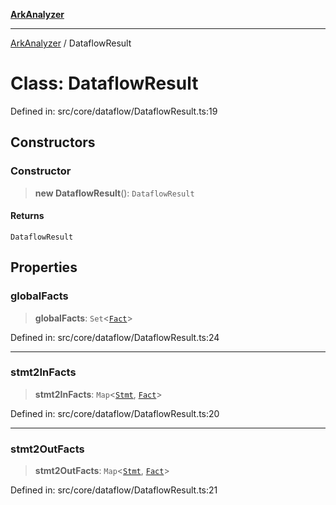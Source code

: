 [**ArkAnalyzer**](../README.md)

***

[ArkAnalyzer](../globals.md) / DataflowResult

# Class: DataflowResult

Defined in: src/core/dataflow/DataflowResult.ts:19

## Constructors

### Constructor

> **new DataflowResult**(): `DataflowResult`

#### Returns

`DataflowResult`

## Properties

### globalFacts

> **globalFacts**: `Set`\<[`Fact`](Fact.md)\>

Defined in: src/core/dataflow/DataflowResult.ts:24

***

### stmt2InFacts

> **stmt2InFacts**: `Map`\<[`Stmt`](Stmt.md), [`Fact`](Fact.md)\>

Defined in: src/core/dataflow/DataflowResult.ts:20

***

### stmt2OutFacts

> **stmt2OutFacts**: `Map`\<[`Stmt`](Stmt.md), [`Fact`](Fact.md)\>

Defined in: src/core/dataflow/DataflowResult.ts:21
